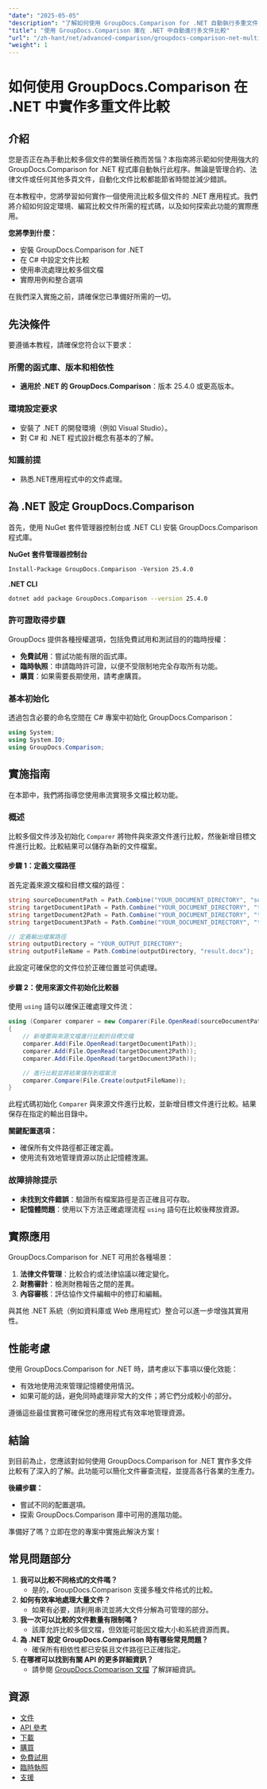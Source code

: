 ```yaml
---
"date": "2025-05-05"
"description": "了解如何使用 GroupDocs.Comparison for .NET 自動執行多重文件比較。簡化文件審核流程並提高效率。"
"title": "使用 GroupDocs.Comparison 庫在 .NET 中自動進行多文件比較"
"url": "/zh-hant/net/advanced-comparison/groupdocs-comparison-net-multi-doc-automation/"
"weight": 1
---
```


# 如何使用 GroupDocs.Comparison 在 .NET 中實作多重文件比較

## 介紹
您是否正在為手動比較多個文件的繁瑣任務而苦惱？本指南將示範如何使用強大的 GroupDocs.Comparison for .NET 程式庫自動執行此程序。無論是管理合約、法律文件或任何其他多頁文件，自動化文件比較都能節省時間並減少錯誤。

在本教程中，您將學習如何實作一個使用流比較多個文件的 .NET 應用程式。我們將介紹如何設定環境、編寫比較文件所需的程式碼，以及如何探索此功能的實際應用。

**您將學到什麼：**
- 安裝 GroupDocs.Comparison for .NET
- 在 C# 中設定文件比較
- 使用串流處理比較多個文檔
- 實際用例和整合選項

在我們深入實施之前，請確保您已準備好所需的一切。

## 先決條件
要遵循本教程，請確保您符合以下要求：

### 所需的函式庫、版本和相依性
- **適用於 .NET 的 GroupDocs.Comparison**：版本 25.4.0 或更高版本。

### 環境設定要求
- 安裝了 .NET 的開發環境（例如 Visual Studio）。
- 對 C# 和 .NET 程式設計概念有基本的了解。

### 知識前提
- 熟悉.NET應用程式中的文件處理。

## 為 .NET 設定 GroupDocs.Comparison
首先，使用 NuGet 套件管理器控制台或 .NET CLI 安裝 GroupDocs.Comparison 程式庫。

**NuGet 套件管理器控制台**
```shell
Install-Package GroupDocs.Comparison -Version 25.4.0
```

**.NET CLI**
```bash
dotnet add package GroupDocs.Comparison --version 25.4.0
```

### 許可證取得步驟
GroupDocs 提供各種授權選項，包括免費試用和測試目的的臨時授權：
- **免費試用**：嘗試功能有限的函式庫。
- **臨時執照**：申請臨時許可證，以便不受限制地完全存取所有功能。
- **購買**：如果需要長期使用，請考慮購買。

### 基本初始化
透過包含必要的命名空間在 C# 專案中初始化 GroupDocs.Comparison：
```csharp
using System;
using System.IO;
using GroupDocs.Comparison;
```

## 實施指南
在本節中，我們將指導您使用串流實現多文檔比較功能。

### 概述
比較多個文件涉及初始化 `Comparer` 將物件與來源文件進行比較，然後新增目標文件進行比較。比較結果可以儲存為新的文件檔案。

#### 步驟 1：定義文檔路徑
首先定義來源文檔和目標文檔的路徑：
```csharp
string sourceDocumentPath = Path.Combine("YOUR_DOCUMENT_DIRECTORY", "source.docx");
string targetDocument1Path = Path.Combine("YOUR_DOCUMENT_DIRECTORY", "target1.docx");
string targetDocument2Path = Path.Combine("YOUR_DOCUMENT_DIRECTORY", "target2.docx");
string targetDocument3Path = Path.Combine("YOUR_DOCUMENT_DIRECTORY", "target3.docx");

// 定義輸出檔案路徑
string outputDirectory = "YOUR_OUTPUT_DIRECTORY";
string outputFileName = Path.Combine(outputDirectory, "result.docx");
```
此設定可確保您的文件位於正確位置並可供處理。

#### 步驟 2：使用來源文件初始化比較器
使用 `using` 語句以確保正確處理文件流：
```csharp
using (Comparer comparer = new Comparer(File.OpenRead(sourceDocumentPath)))
{
    // 新增要與來源文檔進行比較的目標文檔
    comparer.Add(File.OpenRead(targetDocument1Path));
    comparer.Add(File.OpenRead(targetDocument2Path));
    comparer.Add(File.OpenRead(targetDocument3Path));

    // 進行比較並將結果儲存到檔案流
    comparer.Compare(File.Create(outputFileName));
}
```
此程式碼初始化 `Comparer` 與來源文件進行比較，並新增目標文件進行比較。結果保存在指定的輸出目錄中。

**關鍵配置選項：**
- 確保所有文件路徑都正確定義。
- 使用流有效地管理資源以防止記憶體洩漏。

### 故障排除提示
- **未找到文件錯誤**：驗證所有檔案路徑是否正確且可存取。
- **記憶體問題**：使用以下方法正確處理流程 `using` 語句在比較後釋放資源。

## 實際應用
GroupDocs.Comparison for .NET 可用於各種場景：
1. **法律文件管理**：比較合約或法律協議以確定變化。
2. **財務審計**：檢測財務報告之間的差異。
3. **內容審核**：評估協作文件編輯中的修訂和編輯。

與其他 .NET 系統（例如資料庫或 Web 應用程式）整合可以進一步增強其實用性。

## 性能考慮
使用 GroupDocs.Comparison for .NET 時，請考慮以下事項以優化效能：
- 有效地使用流來管理記憶體使用情況。
- 如果可能的話，避免同時處理非常大的文件；將它們分成較小的部分。

遵循這些最佳實務可確保您的應用程式有效率地管理資源。

## 結論
到目前為止，您應該對如何使用 GroupDocs.Comparison for .NET 實作多文件比較有了深入的了解。此功能可以簡化文件審查流程，並提高各行各業的生產力。

**後續步驟：**
- 嘗試不同的配置選項。
- 探索 GroupDocs.Comparison 庫中可用的進階功能。

準備好了嗎？立即在您的專案中實施此解決方案！

## 常見問題部分
1. **我可以比較不同格式的文件嗎？**
   - 是的，GroupDocs.Comparison 支援多種文件格式的比較。
2. **如何有效率地處理大量文件？**
   - 如果有必要，請利用串流並將大文件分解為可管理的部分。
3. **我一次可以比較的文件數量有限制嗎？**
   - 該庫允許比較多個文檔，但效能可能因文檔大小和系統資源而異。
4. **為 .NET 設定 GroupDocs.Comparison 時有哪些常見問題？**
   - 確保所有相依性都已安裝且文件路徑已正確指定。
5. **在哪裡可以找到有關 API 的更多詳細資訊？**
   - 請參閱 [GroupDocs.Comparison 文檔](https://docs.groupdocs.com/comparison/net/) 了解詳細資訊。

## 資源
- [文件](https://docs.groupdocs.com/comparison/net/)
- [API 參考](https://reference.groupdocs.com/comparison/net/)
- [下載](https://releases.groupdocs.com/comparison/net/)
- [購買](https://purchase.groupdocs.com/buy)
- [免費試用](https://releases.groupdocs.com/comparison/net/)
- [臨時執照](https://purchase.groupdocs.com/temporary-license/)
- [支援](https://forum.groupdocs.com/c/comparison/)
